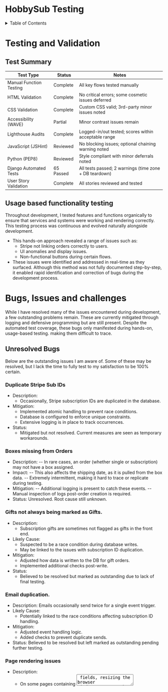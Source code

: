 # **HobbySub Testing**
 
<details>
<summary>Table of Contents</summary>
[Testing and Validation](#testing-and-validation)
 
 - [Usage Based Functionality Testing](#usage-based-functionality-testing)
 - [Bugs, Issues and challenges](#Bugs-issues-and-challenges) 
 - [Unresolved Bugs](#unresolved-bugs)
 - [HTML Validation](#html-validation)
 - [CSS Validation](#css-validation)
 - [Accessibility](#accessibility)
 - [Performance](#lighthouse-performance-testing)
 - [User Testing](#user-testing)
 -- [Success](#success)
 -- [Partial](#partial)
 -- [Failed](#failed)
 - [User Story Testing](#user-story-testing)
 - [JavaScript Testing](#javascript-testing)
 - [Python Testing](#python-testing)
 - [Device and Browser Testing](#device-and-browser-testing)
 - [Responsiveness](#responsiveness)
 - [Automated testing](#automated-testing)
</details>

# Testing and Validation

## Test Summary

| Test Type                | Status         | Notes                                                  |
|--------------------------|----------------|--------------------------------------------------------|
| Manual Function Testing  | Complete     | All key flows tested manually                          |
| HTML Validation          | Complete     | No critical errors; some cosmetic issues deferred      |
| CSS Validation           | Complete     | Custom CSS valid; 3rd-party minor issues noted         |
| Accessibility (WAVE)     | Partial      | Minor contrast issues remain                          |
| Lighthouse Audits        | Complete     | Logged-in/out tested; scores within acceptable range   |
| JavaScript (JSHint)      | Reviewed     | No blocking issues; optional chaining warning noted    |
| Python (PEP8)            | Reviewed     | Style compliant with minor deferrals noted             |
| Django Automated Tests   | 65 Passed    | All tests passed; 2 warnings (time zone + DB teardown) |
| User Story Validation    | Complete     | All stories reviewed and tested                        |


 
## Usage based functionality testing

Throughout development, I tested features and functions organically to ensure that services and systems were working and rendering correctly. This testing process was continuous and evolved naturally alongside development.
- This hands-on approach revealed a range of issues such as:
  - Stripe not linking orders correctly to users.
  - UI anomalies and display issues.
  - Non-functional buttons during certain flows.
- These issues were identified and addressed in real-time as they surfaced.
Although this method was not fully documented step-by-step, it enabled rapid identification and correction of bugs during the development process.

# Bugs, Issues and challenges 
While I have resolved many of the issues encountered during development, a few outstanding problems remain. These are currently mitigated through logging and defensive programming but are still present. Despite the automated test coverage, these bugs only manifested during hands-on, usage-based testing. making them difficult to trace.

## Unresolved Bugs 
Below are the outstanding issues I am aware of. Some of these may be resolved, but I lack the time to fully test to my satisfaction to be 100% certain. 

### Duplicate Stripe Sub IDs
- Description: 
  - Occasionally, Stripe subscription IDs are duplicated in the database.
- Mitigation:
  - Implemented atomic handling to prevent race conditions.
  - Database is configured to enforce unique constraints.
  - Extensive logging is in place to track occurrences.
- Status: 
  - Mitigated but not resolved. Current measures are seen as temporary workarounds.

### Boxes missing from Orders 
- Description:
-- In rare cases, an order (whether single or subscription) may not have a box assigned.
- Impact:
-- This also affects the shipping date, as it is pulled from the box data.
-- Extremely intermittent, making it hard to trace or replicate during testing.
- Mitigation:
-- Additional logging is present to catch these events.
-- Manual inspection of logs post-order creation is required.
- Status: Unresolved. Root cause still unknown.

### Gifts not always being marked as Gifts. 
- Description: 
  - Subscription gifts are sometimes not flagged as gifts in the front end.
- Likely Cause:
  - Suspected to be a race condition during database writes.
  - May be linked to the issues with subscription ID duplication.
- Mitigation:
  - Adjusted how data is written to the DB for gift orders.
  - Implemented additional checks post-write.
- Status: 
  - Believed to be resolved but marked as outstanding due to lack of final testing.

### Email duplication. 
- Description: Emails occasionally send twice for a single event trigger.
- Likely Cause:
  - Potentially linked to the race conditions affecting subscription ID handling.
- Mitigation:
  - Adjusted event handling logic.
  - Added checks to prevent duplicate sends.
- Status: Believed to be resolved but left marked as outstanding pending further testing.

### Page rendering issues
- Description:
  - On some pages containing <textarea> fields, resizing the browser window can cause the content to visually compress or wrap incorrectly. I have specifically seen this on the Add/Edit Box and Add/Edit Products pages, since they're fundamentally the same underlying form.  
- Likely Cause:
  - Interaction between MaterializeCSS’s layout model and how certain browsers recalculate textarea dimensions during dynamic resizing. May also relate to how unbroken content is handled during flex/grid reflow.
- Mitigation:
  - Isolated the issue to a specific block of HTML.
  - Applied multiple responsive CSS overrides (width, box-sizing, overflow-wrap) — these were later removed as they did not resolve the underlying issue and caused side effects, particularly with the admin dropdown menu.        Removed Materialize’s textareaAutoResize() to avoid conflicting JS behaviour.
- Status:
  - Unresolved. Non-blocking and cosmetic only. A full fix was deprioritised due to time constraints. Reloading the page resolves the issue consistently. No impact on usability or form submission.

### Toasts for updating box contents showing 0
- Description:
  - When assigning orphaned products to a box via the box_products.html page, the form posts successfully, but no checkbox data (product_ids) is received in request.POST.
    - Observed Behavior:
      - The checkboxes render correctly and allow selection.
      - Submitting the form (via the “Assign to Box” button) redirects as expected.
      - However, the server logs consistently show:
        ```
        request.POST.getlist('product_ids') == []
        ```
    - Resulting message:
      - "0 products successfully added to 'BoxName'."
    
- Expected Behavior:
  - Checkboxes for selected orphaned products should be submitted as product_ids in the POST data, and the selected products should be reassigned to the specified box.
    - Confirmed Factors:
      - HTML inputs are correctly named: <input type="checkbox" name="product_ids" value="{{ product.id }}">.
      - CSRF token is present and accepted.
      - No errors or warnings in the browser console.
      - JS disables the submit button on form submission for UX, but this should not block form data unless it fires too early.
- Next Steps / Logging:
  - Issue remains unresolved. No workaround has been applied yet. Will revisit this after higher-priority tasks or consider commenting out the form submit button disable temporarily for confirmation testing.

### Code Formatting Rollback Notice

During final cleanup, HTML and Python files were auto-formatted using Prettier and Flake8 to improve consistency and readability. However, the HTML formatting step introduced layout-breaking issues due to aggressive reflowing of template logic and whitespace-sensitive tags. Due to time constraints and the risk of introducing bugs just before submission, this change was rolled back via Git revert to ensure site stability.

The current templates remain functional and readable, though not fully Prettier-compliant. Formatting improvements will be considered as part of a future release cycle, once automated formatting can be safely aligned with Django template requirements.

## Refactoring and DRY 
Throughout development, I attempted to adhere to DRY (Don't Repeat Yourself) principles wherever possible, aiming to minimise code duplication and improve maintainability. Sadly, in a bit of a rush to clean up the front end towards the end of the project things got a bit out of hand with the CSS file. This is something that I plan to revisit and clean up in the future. 

### Template Reuse
The front-end leverages a modular design, with reusable templates for common elements and page structures.
- Purchase Flows: Both Buy for Myself and Gift Purchase use shared templates, only differing where necessary for specific logic.
- Address Management: Adding, editing, and managing addresses all use the same form template with conditional rendering.
- Modals: Password protection and confirmation modals are standardised across different views, reducing redundancy.
- Various other functions and pages however do have DRY methodology in mind, with a lot of the front end re-using the same templates where possible. 
 
### Backend Structure and Refactoring Needs
During development, I created stripe_handlers.py as a way to break up growing logic blocks into more manageable pieces.
- This file currently handles the bulk of Stripe integration logic, particularly the handle_checkout_session_completed function.
- Known Issue:
  - This function now makes up around two-thirds of the entire file, and is a primary candidate for refactoring.
  - Its complexity grew during the investigation and debugging of issues like race conditions and duplicate IDs.

I acknowledge that further refactoring is required, particularly for:
- Breaking out smaller logic components to streamline handle_checkout_session_completed.
- Improving readability and debugging efficiency by separating concerns into distinct methods.
- Aligning with SRP (Single Responsibility Principle) to make future maintenance easier.

Despite this, many other parts of the application were developed with DRY principles firmly in mind. The structure is designed to be modular and efficient, even if a few key areas still need rework.


## Debounce Implementation for Form Submission
To attempt to address the issue of duplicate Stripe Subscription IDs, I implemented a site-wide debounce mechanism on all forms.

- Purpose of Debounce
  - Prevent Double Submissions: If a button is clicked multiple times in quick succession, debounce logic prevents the form from submitting multiple times.
  - Reduce Duplicate Database Writes: This is particularly important for Stripe subscriptions, where race conditions can lead to multiple subscription IDs being generated.

- Outcome
  - While the debounce did reduce the chances of form duplication, it did not completely resolve the Stripe subscription ID issue.
  - Despite this, I chose to retain the debounce functionality because:
   - It did improve stability across form submissions.
   - It prevented other forms from experiencing double entries, which was a sporadic issue before debounce was applied.

This was part of a wider effort to control input behaviour across the platform, and while not a full solution, it represented a step toward greater stability and control.

## Validation
All validation and accessibility testing was carried out manually using browser-based tools and validator services. Due to the nature of Django-based dynamic rendering and user-specific content behind authentication gates, most testing was done by viewing the rendered page source and manually validating the output.

### Tool Usage Balance:
Lighthouse testing was conducted across a wide range of pages and received the most focus, as it provided actionable feedback on performance, accessibility, and SEO in one go.

WAVE and W3C HTML validation were used more selectively — primarily on form-heavy or complex pages to confirm structure and accessibility. This approach was intentional due to time constraints and the dynamic nature of Django-rendered pages.

The aim was to ensure all core flows were tested with at least one tool, and all major layout or interaction patterns were covered. Not every page was tested with every tool, but representative samples were chosen to surface recurring issues, particularly since there was a lot of re-use of HTML and over multiple pages. 

### HTML Validation
Raw HTML was validated using the [W3C Markup Validation Service](https://validator.w3.org/). As Django renders pages dynamically and includes authenticated content, page source HTML was copied and pasted directly into the tool for validation.
- Critical issues (e.g., malformed elements, missing attributes) were corrected immediately.
- Warning/Minor or cosmetic issues (e.g., redundant attributes or non-breaking semantic tags) were noted but deferred to a future development cycle due to time constraints. Since the HTML included the contents of base.html, some of the warnings appear over all pages, since this is a common page throughout the site. 

The results of this are below. 

<details>
<summary>Index Page</summary>
  <img src="docs/testing/w3schools/index.png">
</details>
<br>

<details>
<summary>Registration Page</summary>
  <img src="docs/testing/w3schools/register.png">
</details>
<br>

<details>
<summary>Login Page</summary>
  <img src="docs/testing/w3schools/login.png">
</details>
<br>


<details>
<summary>Past Boxes Page</summary>
  <img src="docs/testing/w3schools/past-boxes.png">
</details>
<br>


<details>
<summary>Past Box Contents Page</summary>
  <img src="docs/testing/w3schools/past-box-content.png">
</details>
<br>

<details>
<summary>Purchase Selection Page</summary>
  <img src="docs/testing/w3schools/purchase-select.png">
</details>
<br>

<details>
<summary>Address Selection Page</summary>
  <img src="docs/testing/w3schools/order-address-select.png">
</details>
<br>

<details>
<summary>Order Cancel Page</summary>
  <img src="docs/testing/w3schools/order-cancel.png">
</details>
<br>

<details>
<summary>Order Complete Page</summary>
  <img src="docs/testing/w3schools/order-complete.png">
</details>
<br>

<details>
<summary>Gift Message Page</summary>
  <img src="docs/testing/w3schools/gift-message.png">
</details>
<br>

<details>
<summary>My Account Page</summary>
  <img src="docs/testing/w3schools/account-page.png">
</details>
<br>

<details>
<summary>Account Password Change</summary>
  <img src="docs/testing/w3schools/account-password.png">
</details>
<br>

<details>
<summary>Account Edit Page</summary>
  <img src="docs/testing/w3schools/account-edit.png">
</details>
<br>

<details>
<summary>Account Orders Page</summary>
  <img src="docs/testing/w3schools/account-orders.png">
</details>
<br>

<details>
<summary>Box Admin Page</summary>
  <img src="docs/testing/w3schools/box-admin.png">
</details>
<br>

<details>
<summary>Box Admin Editor Page</summary>
  <img src="docs/testing/w3schools/box-edit.png">
</details>
<br>

<details>
<summary>Box Admin Product Page</summary>
  <img src="docs/testing/w3schools/box-products.png">
</details>
<br>

<details>
<summary>Box Admin Product Editor Page</summary>
  <img src="docs/testing/w3schools/box-product-editor.png">
</details>
<br>

<details>
<summary>Box Admin Assign Products Page</summary>
  <img src="docs/testing/w3schools/box-assign-products.png">
</details>
<br>

<details>
<summary>Box Admin Remove Product Page</summary>
  <img src="docs/testing/w3schools/box-remove-product.png">
</details>
<br>

<details>
<summary>User Admin Page</summary>
  <img src="docs/testing/w3schools/user-admin.png">
</details>
<br>

<details>
<summary>User Admin Edit Page</summary>
  <img src="docs/testing/w3schools/user-edit.png">
</details>
<br>

<details>
<summary>User Admin Orders Page</summary>
  <img src="docs/testing/w3schools/user-orders.png">
</details>
<br>

### CSS Validation
The CSS was validated using the [W3C CSS Validation Service](https://jigsaw.w3.org/css-validator/). This included checking the main stylesheet and any custom overrides.
- No CSS syntax issues were found with my own CSS. 
- External CSS such as that provided by Materialize did have a few errors. 

<details>
<summary>CSS Results</summary>
  <img src="docs/testing/w3schools/css.png">
</details>
<br>

### Accessibility
Accessibility was assessed using the WAVE Chrome plugin, which checks for WCAG compliance and general usability for assistive technologies.
- Some form labels have contrast ratios below optimal thresholds, which could impact visibility for users with visual impairments. These are noted for revision in a future UI pass. 

<details>
<summary>Index Page</summary>
  <img src="docs/testing/wave/index.png">
</details>
<br>
 
<details>
<summary>Past Boxes Page</summary>
  <img src="docs/testing/wave/pastboxes.png">
</details>
<br>

<details>
<summary>Past Box Items Page</summary>
  <img src="docs/testing/wave/pastboxitems.png">
</details>
<br>

<details>
<summary>Purchase Selection Page</summary>
  <img src="docs/testing/wave/order-choose-box.png">
</details>
<br>

<details>
<summary>Purchase Choose Address Page</summary>
  <img src="docs/testing/wave/order-choose-address.png">
</details>
<br>

<details>
<summary>Purchase Gift Message Page</summary>
  <img src="docs/testing/wave/order-gift-message.png">
</details>
<br>

<details>
<summary>Account Page</summary>
  <img src="docs/testing/wave/account.png">
</details>
<br>

<details>
<summary>Account Edit Page</summary>
  <img src="docs/testing/wave/account-edit.png">
</details>
<br>

<details>
<summary>Account Password Change Page</summary>
  <img src="docs/testing/wave/password-form.png">
</details>
<br>

<details>
<summary>Account Order History Page</summary>
  <img src="docs/testing/wave/account-order-history.png">
</details>
<br>

<details>
<summary>Account Edit Address</summary>
  <img src="docs/testing/wave/edit-address.png">
</details>
<br>

<details>
<summary>Box Admin Page</summary>
  <img src="docs/testing/wave/box-manager.png">
</details>
<br>

<details>
<summary>Box Admin Add Box Page</summary>
  <img src="docs/testing/wave/add-box.png">
</details>
<br>

<details>
<summary>Box Admin Edit Box Page</summary>
  <img src="docs/testing/wave/edit-box.png">
</details>
<br>

<details>
<summary>Box Admin Box Contents Page</summary>
  <img src="docs/testing/wave/box-contents.png">
</details>
<br>

<details>
<summary>Box Admin Edit Product</summary>
  <img src="docs/testing/wave/edit-product.png">
</details>
<br>

<details>
<summary>Box Admin Reassign Products</summary>
  <img src="docs/testing/wave/reassign-products.png">
</details>
<br>

<details>
<summary>Box Admin Remove Product</summary>
  <img src="docs/testing/wave/remove-product.png">
</details>
<br>

<details>
<summary>User Manager</summary>
  <img src="docs/testing/wave/user-manager.png">
</details>
<br>

<details>
<summary>User Order History</summary>
  <img src="docs/testing/wave/user-orders.png">
</details>
<br>

### Lighthouse Performance Testing
Performance and accessibility were further assessed using Lighthouse in Chrome DevTools.
- Each page was tested for performance, accessibility, best practices, and SEO.
- Focus was placed primarily on performance scores, given the heavy use of images and Stripe integrations.
- Results varied slightly by page — this is expected due to dynamic content and external dependencies (e.g., Stripe, Cloudinary).
- SEO scores were significantly lower on pages that require user login or admin access. While this might appear negative at first glance, it's actually a positive outcome; private content should not be indexed by search engines. The low visibility of these pages confirms that access restrictions are working as intended. 
- Similarly, publicly accessible error pages (e.g. 404, 500) also scored low. This is also a desirable result, as such pages should not rank highly or appear in search results.

#### Logged Out

<details> 
<summary>Index Page (Logged Out)</summary> 
    <img src="docs/testing/lighthouse/index-loggedout.png"> 
</details> 
<br> 

<details> 
<summary>About Page (Logged Out)</summary> 
    <img src="docs/testing/lighthouse/about-loggedout.png"> 
</details> 
<br> 

<details> 
<summary>Register Page</summary> 
    <img src="docs/testing/lighthouse/register.png"> 
</details> 
<br> 

<details> 
<summary>Login Page</summary> 
    <img src="docs/testing/lighthouse/login.png"> 
</details> 
<br> 

<details> 
<summary>Past Boxes Page (Logged Out)</summary> 
    <img src="docs/testing/lighthouse/pastboxes-loggedout.png"> 
</details> 
<br> 

<details> 
<summary>Past Box Contents Page (Logged Out)</summary> 
    <img src="docs/testing/lighthouse/pastboxes-content-loggedout.png"> 
</details> 
<br>

#### Logged In

<details> 
<summary>Index Page (Logged In)</summary> 
    <img src="docs/testing/lighthouse/index-loggedin.png"> 
</details> 
<br> 

<details> 
<summary>About Page (Logged In)</summary> 
    <img src="docs/testing/lighthouse/about-loggedin.png"> 
</details> 
<br> 

<details> 
<summary>Past Boxes Page (Logged In)</summary> 
    <img src="docs/testing/lighthouse/pastboxes-loggedin.png"> 
</details> 
<br> 

<details> 
<summary>Past Box Contents Page (Logged In)</summary> 
    <img src="docs/testing/lighthouse/pastboxes-content-loggedin.png"> 
</details> 
<br> 

<details> 
<summary>Self Plan Selection Page</summary> 
    <img src="docs/testing/lighthouse/selfplan-loggedin.png"> 
</details> 
<br> 

<details> 
<summary>Self Plan - Address Selection</summary> 
    <img src="docs/testing/lighthouse/selfplan-address-loggedin.png"> 
</details> 
<br>

<details> 
<summary>Gift Purchase Page</summary> 
    <img src="docs/testing/lighthouse/giftpurchase-loggedin.png"> 
</details> 
<br> 

<details> 
<summary>Gift Purchase - Shipping Page</summary> 
    <img src="docs/testing/lighthouse/giftpurchase-shipping.png"> 
</details> 
<br> 

<details> 
<summary>Gift Message Page</summary> 
    <img src="docs/testing/lighthouse/gift-message.png"> 
</details> 
<br> 

<details> 
<summary>Cancelled Order Page</summary> 
    <img src="docs/testing/lighthouse/cancelledorder.png"> 
</details> 
<br> 

<details> 
<summary>Successful Order Page</summary> 
    <img src="docs/testing/lighthouse/successfulorder.png"> 
</details> 
<br> 

<details> 
<summary>Account Page</summary> 
    <img src="docs/testing/lighthouse/account-loggedin.png"> 
</details> 
<br> 

<details> 
<summary>Order History Page</summary> 
    <img src="docs/testing/lighthouse/account-orderhistory.png"> 
</details> 
<br> 

<details> 
<summary>Address Form Page</summary> 
    <img src="docs/testing/lighthouse/addressform.png"> 
</details> 
<br> 

<details> 
<summary>Edit Account Page</summary> 
    <img src="docs/testing/lighthouse/editaccount.png"> 
</details> 
<br> 

<details> 
<summary>Password Reset - Form Page</summary> 
    <img src="docs/testing/lighthouse/passwordreset-form.png"> 
</details> 
<br> 

<details> 
<summary>Password Reset - Email Sent Page</summary> 
    <img src="docs/testing/lighthouse/passwordresetemail.png"> 
</details> 
<br> 

<details> 
<summary>Password Reset - Confirm Email Page</summary> 
    <img src="docs/testing/lighthouse/passwordresetemailconfirm.png"> 
</details> 
<br>

<details> 
<summary>Password Reset - Complete Page</summary> 
    <img src="docs/testing/lighthouse/passwordresetemailcomplete.png"> 
</details> 
<br> 

<details> 
<summary>Box Admin Add Box Page</summary> 
    <img src="docs/testing/lighthouse/addbox.png"> 
</details> 
<br> 

<details> 
<summary>Box Admin Edit Box Page</summary> 
    <img src="docs/testing/lighthouse/editbox.png"> 
</details> 
<br> 

<details> 
<summary>Box Admin Add Product Page</summary> 
    <img src="docs/testing/lighthouse/addproduct.png"> 
</details>
<br> 

<details> 
<summary>Box Admin Edit Product Page</summary> 
    <img src="docs/testing/lighthouse/editproduct.png"> 
</details> 
<br> 

<details> 
<summary>Box Admin Assign Product to Box Page</summary> 
    <img src="docs/testing/lighthouse/assignproduct.png"> 
</details> 
<br> 

<details> 
<summary>Box Admin Box Contents Page</summary> 
    <img src="docs/testing/lighthouse/boxcontents.png"> 
</details> 
<br> 

<details> 
<summary>Box Admin Page</summary> 
    <img src="docs/testing/lighthouse/boxmanager.png"> 
</details> 
<br> 

<details> 
<summary>User Admin Page</summary> 
    <img src="docs/testing/lighthouse/useradmin.png"> 
</details> 
<br>

<details> 
<summary>Edit User Admin Page</summary> 
    <img src="docs/testing/lighthouse/edituseradmin.png"> 
</details> 
<br> 

<details> 
<summary>User Order Admin Page</summary> 
    <img src="docs/testing/lighthouse/userorderadmin.png"> 
</details> 
<br> 

<details> 
<summary>Error Page</summary> 
    <img src="docs/testing/lighthouse/errorpage.png"> 
</details> 
<br>


### User Testing
 
#### User Story Testing
Each user story was tested and categorised as either:
- Success – Fully meets the criteria
- Partial Success – Some elements met, but not all
- Failed – Does not meet the expected outcome
A full breakdown is provided below.

## Successes 

| **User Story**                                                                                       | **Notes** |
|------------------------------------------------------------------------------------------------------|----------|
| As a user, I want to register and log in securely so I can access my account and manage my subscriptions. | Met – user data is handled by Django's auth system; passwords are hashed; users can register and log in. |
| As a logged-in user, I want to view and update my profile details (like shipping address or email). | Met – there is an account page allowing users to update email, password, and username, as well as add, remove, and edit addresses. |
| As a logged-in user, I want to access only my own data, not see admin pages or other users' info. | Met – all data access is scoped per user; admin pages require staff status to access. |
| As an admin, I want to restrict access to admin features like box creation and order management. | Met – admin-only features are protected by access control and restricted routes. |
| As a user, I want to have options for frequency of payment plans, including its price and shipping schedule. | Met – users can select from multiple subscription durations at different prices, with monthly box shipments. |
| As an admin, I want to create, edit, and remove box offerings to control what's available. | Met – admins can add, edit, and remove boxes, and manage box contents from within the admin dashboard. |
| As a user, I want to subscribe to a box for myself or gift it to someone else. | Met – users can follow either the self-purchase or gift flow using DRY-based functions and shared templates. |
| As a user, I want to see upcoming shipping dates for my subscription boxes. | Met – shipping dates are shown across the site and in the user's order history. |
| As a user, I want to securely check out and save my payment details for recurring billing. | Met – Stripe handles all payment processing; sensitive data is not stored on-site. |
| As a user, I want to see my order history so I can track previous deliveries. | Met – full order history is available per user on their account page. |
| As a user, I want to receive confirmation emails for successful orders and renewals. | Met – emails are sent on order confirmation and subscription renewal events. |
| As an admin, I want to view all orders, linked subscriptions, and user details for support or fulfillment. | Met – admins can view user orders, payment states, shipping addresses, and link directly to related Stripe records. |
| As a user, I want the site to be easy to navigate, even on mobile, so I can find what I need quickly. | Met – the site uses a simple, responsive layout with clearly placed features. |
| As a user, I want clear feedback when I complete actions (e.g., subscribing, pausing, paying). | Met – toast messages provide feedback for user and admin actions. |
| As an admin, I want to manage boxes, subscriptions, and orders via a secure dashboard. | Met – admins have access to a secure custom dashboard for managing users, boxes, products, and orders. |


#### Partial

| **User Story**                                                                                       |  **Notes**  |
| **User Story**                                                                                       | **Notes** |
|------------------------------------------------------------------------------------------------------|----------|
| As a user, I want to pause or cancel my subscription at any time. | Partially met – subscriptions can be cancelled, but the ability to pause a subscription has not been implemented. |
| As a user, I want to choose or update the shipping address for each subscription. | Partially met – users can add, edit, and remove addresses, but cannot change the address on an active subscription once created. |
| As a user, I want to see confirmation of successful or failed payments. | Partially met – payment success/failure is tracked via Stripe and displayed in user/admin views, but this has not been fully tested. |
| As a user, I want to update my payment method if my card changes. | Partially met – this should be possible via Stripe’s customer portal, but has not been fully tested in this project. |
| As a user, I want the site to support screen readers and keyboard navigation for accessibility. | Partially met – Screen reader testing was not completed due to time constraints, but semantic HTML and ARIA labels were used where feasible. |


#### Failed to meet

| **User Story**                                                                                       |  **Notes**  |
| **User Story**                                                                                       | **Notes** |
|------------------------------------------------------------------------------------------------------|----------|
| As a user, I want to browse available subscription boxes so I can choose one that suits me or someone else. | Not met – the site currently offers only a single subscription box option. |
| As a user, I want to view payment details associated with past orders (e.g., card type, last 4 digits). | Not met – this was planned but was not implemented due to time constraints. |


### JavaScript Testing
JavaScript code was tested using [JSHint](https://jshint.com/). No critical issues were identified during testing. Minor warnings were reviewed and addressed where relevant. Full results are included below.

The JSHint report showed one compatibility warning related to optional chaining, which requires ES11 support. Since modern browsers fully support this, no changes were made. Two undefined variables (M and GLOBALS) were also flagged, but these are contextually valid within the local script scope and not runtime errors. Cyclomatic complexity and function size metrics were noted but did not indicate maintainability concerns.

No unit tests were written for JavaScript as all logic was inline and minimal, primarily used for button disabling and UI/UX enhancements.

<details> 
<summary>JSHint Test Results</summary> ß
    <img src="docs/testing/jshint.png"> 
</details> 
<br>

### Python Testing
Python code was validated using the Code Institute-provided [PEP8 Compliance Checker](https://pep8ci.herokuapp.com/). All key files were tested, and any critical style or formatting issues were resolved. Minor whitespace or stylistic warnings were reviewed but de-prioritised due to time constraints.

 ### Device and Browser Testing
The site was tested across multiple platforms and screen sizes:
- Tools used: Chrome DevTools (responsive mode), and physical devices
- Devices tested on:
  - Personal Laptop (Mac OS 15.5)
  - Desktop PC with ultrawide monitor
  - Apple iPhone 15 Pro Max
  - Apple iPad Pro 13
- Browsers tested:
  - Google Chrome (primary)
  - Firefox (brief compatibility check)
  - Edge (brief compatibility check)
  - Safari (brief compatibility check)

No critical compatibility issues were found during testing.

### Responsiveness
Responsiveness was tested both locally and on the deployed Heroku version using Chrome DevTools and real device testing. Most pages adapt fluidly across a wide range of screen sizes, maintaining usability and layout integrity.

The only known exception involves the Box Create/Edit and Box Product Create/Edit pages. On window resize (especially below 992px width), the layout can become compressed or misaligned. However, this resolves on page refresh. This issue is documented in the Known Bugs section and will be addressed in a future development cycle.
 
### Automated testing
Automated testing was implemented to identify and isolate issues as they arose during development. This allowed for more efficient debugging and provided confidence that new features did not introduce regressions.

Full coverage details are available in the interactive HTML report below. This includes per-file breakdowns of which lines were tested, skipped, or missed — and provides a clear overview of test completeness across the project.

[View Coverage Report.](https://monkphin.github.io/HobbySub/htmlcov/)

This report was generated using pytest and the coverage package, and reflects the state of the project as of final testing. It confirms that:
- Core flows and views are covered
- Edge cases and error handling were included where possible
- Further improvements can be made in future iterations to expand logic-level tests and isolate concerns for deeper validation

#### Running the Tests:
To execute the test suite, the following command is used:
  ```
$ pytest --ds=hobbyhub.settings -v --color=yes

  ```
 
  ```
  ==================================================== test session starts =====================================================
  platform win32 -- Python 3.12.3, pytest-8.3.5, pluggy-1.6.0 -- C:\Users\darre\Code\HobbySub\venv\Scripts\python.exe
  cachedir: .pytest_cache
  django: version: 4.2.20, settings: hobbyhub.settings (from option)
  rootdir: C:\Users\darre\Code\HobbySub
  plugins: django-4.11.1
  collected 65 items                                                                                                            

  boxes/tests/test_boxes.py::TestPastBoxesView::test_past_boxes_view_success PASSED                                        [  1%]
  boxes/tests/test_boxes.py::TestPastBoxesView::test_past_boxes_view_no_archived_boxes PASSED                              [  3%]
  boxes/tests/test_boxes.py::TestBoxDetailView::test_box_detail_view_success PASSED                                        [  4%]
  boxes/tests/test_boxes.py::TestBoxDetailView::test_box_detail_view_not_found PASSED                                      [  6%]
  dashboard/tests/test_dashboard.py::test_box_form_missing_fields PASSED                                                   [  7%]
  dashboard/tests/test_dashboard.py::test_box_form_invalid_date PASSED                                                     [  9%]
  dashboard/tests/test_dashboard.py::test_box_form_valid_creation PASSED                                                   [ 10%]
  dashboard/tests/test_dashboard.py::test_box_form_auto_archive PASSED                                                     [ 12%]
  dashboard/tests/test_dashboard.py::test_box_form_editing PASSED                                                          [ 13%]
  dashboard/tests/test_dashboard.py::test_box_form_invalid_file PASSED                                                     [ 15%]
  dashboard/tests/test_dashboard.py::test_create_box PASSED                                                                [ 16%]
  dashboard/tests/test_dashboard.py::test_edit_box_image_update PASSED                                                     [ 18%]
  dashboard/tests/test_dashboard.py::test_edit_box_date_forward PASSED                                                     [ 20%]
  dashboard/tests/test_dashboard.py::test_user_admin_overview PASSED                                                       [ 21%]
  dashboard/tests/test_dashboard.py::test_toggle_user_state PASSED                                                         [ 23%]
  dashboard/tests/test_dashboard.py::test_admin_password_reset PASSED                                                      [ 24%]
  dashboard/tests/test_dashboard.py::test_order_status_update PASSED                                                       [ 26%]
  dashboard/tests/test_dashboard.py::test_admin_cancel_subscription PASSED                                                 [ 27%]
  hobbyhub/tests/test_hobbyhub.py::TestMailFunctions::test_send_gift_confirmation_to_sender PASSED                         [ 29%]
  hobbyhub/tests/test_hobbyhub.py::TestMailFunctions::test_send_gift_notification_to_recipient PASSED                      [ 30%]
  hobbyhub/tests/test_hobbyhub.py::TestMailFunctions::test_send_order_confirmation_email PASSED                            [ 32%]
  hobbyhub/tests/test_hobbyhub.py::TestMailFunctions::test_send_payment_failed_email PASSED                                [ 33%]
  hobbyhub/tests/test_hobbyhub.py::TestMailFunctions::test_send_subscription_confirmation_email PASSED                     [ 35%]
  hobbyhub/tests/test_hobbyhub.py::TestMailFunctions::test_send_upcoming_renewal_email PASSED                              [ 36%]
  hobbyhub/tests/test_hobbyhub.py::TestUtilsFunctions::test_alert PASSED                                                   [ 38%]
  hobbyhub/tests/test_hobbyhub.py::TestUtilsFunctions::test_build_shipping_details PASSED                                  [ 40%]
  hobbyhub/tests/test_hobbyhub.py::TestUtilsFunctions::test_get_gift_metadata PASSED                                       [ 41%]
  hobbyhub/tests/test_hobbyhub.py::TestUtilsFunctions::test_get_subscription_duration_display PASSED                       [ 43%]
  hobbyhub/tests/test_hobbyhub.py::TestUtilsFunctions::test_get_subscription_status PASSED                                 [ 44%]
  hobbyhub/tests/test_hobbyhub.py::TestUtilsFunctions::test_get_user_default_shipping_address PASSED                       [ 46%]
  home/tests/test_home.py::test_register_form_required_fields PASSED                                                       [ 47%]
  home/tests/test_home.py::test_register_form_max_length PASSED                                                            [ 49%]
  home/tests/test_home.py::test_register_form_invalid_email PASSED                                                         [ 50%]
  home/tests/test_home.py::test_register_form_password_mismatch PASSED                                                     [ 52%]
  home/tests/test_home.py::test_register_form_success PASSED                                                               [ 53%]
  orders/test/test_orders.py::TestStripeSubscriptionMeta::test_subscription_creation PASSED                                [ 55%]
  orders/test/test_orders.py::TestStripeSubscriptionMeta::test_subscription_string_representation PASSED                   [ 56%]
  orders/test/test_orders.py::TestOrder::test_order_creation PASSED                                                        [ 58%]
  orders/test/test_orders.py::TestPayment::test_payment_creation PASSED                                                    [ 60%]
  orders/test/test_orders.py::test_select_purchase_type_view PASSED                                                        [ 61%]
  orders/test/test_orders.py::test_order_success_view PASSED                                                               [ 63%]
  orders/test/test_orders.py::test_order_cancel_view PASSED                                                                [ 64%]
  orders/test/test_orders.py::test_order_history_view PASSED                                                               [ 66%]
  orders/test/test_orders.py::test_choose_shipping_address_view PASSED                                                     [ 67%]
  orders/test/test_orders.py::test_handle_purchase_type_view PASSED                                                        [ 69%]
  orders/test/test_orders.py::test_gift_message_view PASSED                                                                [ 70%]
  orders/test/test_orders.py::test_secure_cancel_subscription PASSED                                                       [ 72%]
  orders/test/test_orders.py::test_handle_purchase_type_no_shipping_id PASSED                                              [ 73%]
  orders/test/test_orders.py::test_choose_shipping_address_no_addresses PASSED                                             [ 75%]
  orders/test/test_orders.py::test_choose_shipping_address_valid_and_invalid_ids PASSED                                    [ 76%]
  orders/test/test_orders.py::test_create_subscription_checkout_missing_shipping_id PASSED                                 [ 78%]
  orders/test/test_orders.py::test_concurrent_order_creation PASSED                                                        [ 80%]
  orders/test/test_orders.py::test_secure_cancel_subscription_wrong_password PASSED                                        [ 81%]
  orders/test/test_orders.py::test_gift_order_creation PASSED                                                              [ 83%]
  users/tests/test_users.py::TestUsersViews::test_account_view PASSED                                                      [ 84%]
  users/tests/test_users.py::TestUsersViews::test_add_address PASSED                                                       [ 86%]
  users/tests/test_users.py::TestUsersViews::test_edit_account PASSED                                                      [ 87%]
  users/tests/test_users.py::TestUsersViews::test_edit_address PASSED                                                      [ 89%]
  users/tests/test_users.py::TestUsersViews::test_password_reset_confirm PASSED                                            [ 90%]
  users/tests/test_users.py::TestUsersViews::test_password_reset_request PASSED                                            [ 92%]
  users/tests/test_users.py::TestUsersViews::test_secure_delete_account PASSED                                             [ 93%]
  users/tests/test_users.py::TestUsersViews::test_secure_delete_address PASSED                                             [ 95%]
  users/tests/test_users.py::TestUsersViews::test_set_default_address PASSED                                               [ 96%]
  users/tests/test_users.py::ShippingAddressTest::test_address_cannot_be_deleted_if_linked_to_order_or_subscription PASSED [ 98%]
  orders/test/test_orders.py::test_concurrent_subscription_creation PASSED                                                 [100%]

  ====================================================== warnings summary ====================================================== 
  venv\Lib\site-packages\django\conf\__init__.py:241
    C:\Users\darre\Code\HobbySub\venv\Lib\site-packages\django\conf\__init__.py:241: RemovedInDjango50Warning: The default value of USE_TZ will change from False to True in Django 5.0. Set USE_TZ to False in your project settings if you want to keep the current default behavior.
      warnings.warn(

  orders/test/test_orders.py::test_concurrent_subscription_creation
    C:\Users\darre\Code\HobbySub:0: PytestWarning: Error when trying to teardown test databases: OperationalError('database "test_polar_flock_crook_753623" is being accessed by other users\nDETAIL:  There are 2 other sessions using the database.\n')       

  -- Docs: https://docs.pytest.org/en/stable/how-to/capture-warnings.html
  ========================================= 65 passed, 2 warnings in 131.76s (0:02:11) ========================================= 
  ```

#### Test Coverage
The test suite is divided across different apps and core functionality:
- Boxes:
  - Verifies views, box detail pages, and edge cases for archived boxes.
- Dashboard:
  - Validates form handling, box creation, date updates, user admin interactions, and order status changes.
- HobbyHub:
  - Tests the email notification system, alerting logic, and utility functions for metadata management.
- Home:
  - Confirms registration form validation, password mismatch, and user creation processes.
    Orders:
        Tests Stripe subscription creation, order handling, payment management, and edge cases for race conditions during concurrent submissions.
    Users:
        Validates account views, address management, password resets, and account deletion.

A full HTML breakdown of test coverage is included in the docs/htmlcov folder of this repository and can be viewed directly [here.](https://monkphin.github.io/HobbySub/htmlcov/)

## Warnings and Notes:
The test run completed successfully with 65 tests passing and 2 warnings:
    Django Time Zone Warning:
        USE_TZ will default to True in Django 5.0.
        This is currently set to True and will require adjustment during the upgrade.
    Database Access Warning:
        During teardown, a database concurrency issue was detected:
    ```
    database "test_polar_flock_crook_753623" is being accessed by other users
    ```
    This is most likely due to overlapping sessions during concurrent test execution since I switched to using my PostGreSQL DB later into the dev cycle, since while the site was online, the site was a not a live site and I could be somewhat more destructive with the data and DB changes than I may otherwise be able to be in a true 'live' scenario. 

## Summary:
Automated tests have been vital in catching issues early and preventing regressions. The remaining warnings have been logged for review during the future development cycles.


# Known Limitations
- Only one subscription box is offered; no box selection is currently available.
- Admin features are not protected by a CSRF exemption — admins are trusted users in this version.
- Some accessibility contrast issues and ARIA gaps remain; future iterations will improve semantic clarity.

